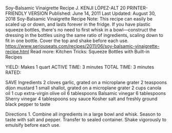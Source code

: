 Soy-Balsamic Vinaigrette Recipe
J. KENJI LÓPEZ-ALT
20     PRINTER-FRIENDLY VERSION
Published: June 14, 2011 Last Updated: August 30, 2018
Soy-Balsamic Vinaigrette Recipe
Note: This recipe can easily be scaled up or down, and lasts forever in the fridge. If you have plastic squeeze bottles, there's no need to first whisk in a bowl—construct the dressing in the bottles using the same ratio of ingredients, scaling down to fit in one bottle. Cover the top and shake before each use.
https://www.seriouseats.com/recipes/2011/06/soy-balsamic-vinaigrette-recipe.html
Read more: Kitchen Tricks: Squeeze Bottles with Built-in Recipes

YIELD:
Makes 1 quart
ACTIVE TIME:
3 minutes
TOTAL TIME:
3 minutes
RATED:
    
 SAVE
Ingredients
2 cloves garlic, grated on a microplane grater
2 teaspoons dijon mustard
1 small shallot, grated on a microplane grater
2 cups canola oil
1 cup extra-virgin olive oil
6 tablespoons Balsamic vinegar
6 tablespoons Sherry vinegar
4 tablespoons soy sauce
Kosher salt and freshly ground black pepper to taste

Directions
1.
Combine all ingredients in a large bowl and whisk. Season to taste with salt and pepper. Transfer to sealed container. Shake vigorously to emulsify before each use.

